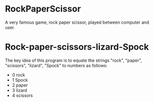 # RockPaperScissor
A very famous game, rock paper scissor, played between computer and user.


# Rock-paper-scissors-lizard-Spock
The key idea of this program is to equate the strings
"rock", "paper", "scissors", "lizard", "Spock" to numbers
as follows:

- 0 rock
- 1 Spock
- 2 paper
- 3 lizard
- 4 scissors